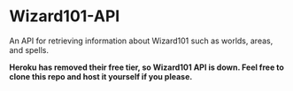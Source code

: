 # Wizard101-API
An API for retrieving information about Wizard101 such as worlds, areas, and spells.

**Heroku has removed their free tier, so Wizard101 API is down. Feel free to clone this repo and host it yourself if you please.**
